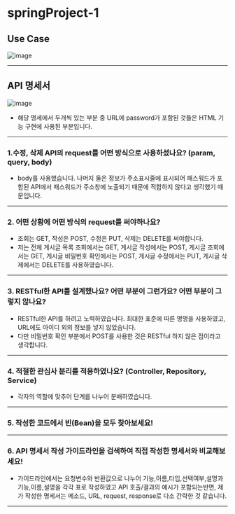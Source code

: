 # springProject-1

## Use Case
![image](https://user-images.githubusercontent.com/108917552/180765254-8a108db5-c81b-434f-b884-7763ed757db0.png)

---
## API 명세서

![image](https://user-images.githubusercontent.com/108917552/180935568-3f397025-2770-4aaa-b516-cb7d0f085866.png)
 - 해당 명세에서 두개씩 있는 부분 중 URL에 password가 포함된 것들은 HTML 기능 구현에 사용된 부분입니다.
---
### 1.수정, 삭제 API의 request를 어떤 방식으로 사용하셨나요? (param, query, body)

- body를 사용했습니다. 나머지 둘은 정보가 주소표시줄에 표시되어 패스워드가 포함된 API에서 패스워드가 주소창에 노출되기 때문에 적합하지 않다고 생각했기 때문입니다.
---
### 2. 어떤 상황에 어떤 방식의 request를 써야하나요?
- 조회는 GET, 작성은 POST, 수정은 PUT, 삭제는 DELETE를 써야합니다.
- 저는 전체 게시글 목록 조회에서는 GET, 게시글 작성에서는 POST, 게시글 조회에서는 GET, 게시글 비밀번호 확인에서는 POST,
게시글 수정에서는 PUT, 게시글 삭제에서는 DELETE를 사용하였습니다.
---
### 3. RESTful한 API를 설계했나요? 어떤 부분이 그런가요? 어떤 부분이 그렇지 않나요?

- RESTful한 API를 하려고 노력하였습니다. 최대한 표준에 따른 명명을 사용하였고, URL에도 아이디 외의 정보를 넣지 않았습니다.
- 다만 비밀번호 확인 부분에서 POST를 사용한 것은 RESTful 하지 않은 점이라고 생각합니다.

---
### 4. 적절한 관심사 분리를 적용하였나요? (Controller, Repository, Service)

- 각자의 역할에 맞추어 단계를 나누어 분배하였습니다.
---
### 5. 작성한 코드에서 빈(Bean)을 모두 찾아보세요!


---
### 6. API 명세서 작성 가이드라인을 검색하여 직접 작성한 명세서와 비교해보세요!

- 가이드라인에서는 요청변수와 반환값으로 나누어 기능,이름,타입,선택여부,설명과 기능,이름,설명을 각각 표로 작성하였고 
API 호출/결과의 예시가 포함되는반면,
제가 작성한 명세서는 메소드, URL, request, response로 다소 간략한 것 같습니다.
----

